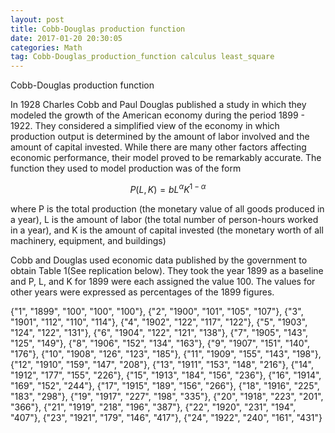 ```yaml
---
layout: post
title: Cobb-Douglas production function
date: 2017-01-20 20:30:05
categories: Math
tag: Cobb-Douglas_production_function calculus least_square
---
```


Cobb-Douglas production function

In 1928 Charles Cobb and Paul Douglas published a study in which they modeled the growth of the American economy during the period 1899 - 1922. They considered a simplified view of the economy in which production output is determined by the amount of labor involved and the amount of capital invested. While there are many other factors affecting economic performance, their model proved to be remarkably accurate. The function they used to model production was of the form

$$P(L,K)=bL^{\alpha}K^{1-\alpha}$$

where P is the total production (the monetary value of all goods produced in a year),
L is the amount of labor (the total number of person-hours worked in a year), and K is the amount of capital invested (the monetary worth of all machinery, equipment, and buildings)

Cobb and Douglas used economic data published by the government to obtain Table 1(See replication below). They took the year 1899 as a baseline and P, L, and K for 1899 were each assigned the value 100. The values for other years were expressed as percentages of the 1899 figures.


{"1", "1899", "100", "100", "100"},
{"2", "1900", "101", "105", "107"},
{"3", "1901", "112", "110", "114"},
{"4", "1902", "122", "117", "122"},
{"5", "1903", "124", "122", "131"},
{"6", "1904", "122", "121", "138"},
{"7", "1905", "143", "125", "149"},
{"8", "1906", "152", "134", "163"},
{"9", "1907", "151", "140", "176"},
{"10", "1908", "126", "123", "185"},
{"11", "1909", "155", "143", "198"},
{"12", "1910", "159", "147", "208"},
{"13", "1911", "153", "148", "216"},
{"14", "1912", "177", "155", "226"},
{"15", "1913", "184", "156", "236"},
{"16", "1914", "169", "152", "244"},
{"17", "1915", "189", "156", "266"},
{"18", "1916", "225", "183", "298"},
{"19", "1917", "227", "198", "335"},
{"20", "1918", "223", "201", "366"},
{"21", "1919", "218", "196", "387"},
{"22", "1920", "231", "194", "407"},
{"23", "1921", "179", "146", "417"},
{"24", "1922", "240", "161", "431"}

